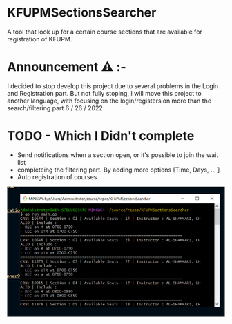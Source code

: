 # KFUPMSectionsSearcher
A tool that look up for a certain course sections that are available for registration of KFUPM.

# Announcement ⚠ :-
I decided to stop develop this project due to several problems in the Login and Registration part.
But not fully stoping, I will move this project to another language,
with focusing on the login/registersion more than the search/filtering part
6 / 26 / 2022

# TODO - Which I Didn't complete
* Send notifications when a section open, or it's possible to join the wait list
* completeing the filtering part. By adding more options [Time, Days, ... ]
* Auto registration of courses

![Alt text](pictures/s.png?raw=true "Single Search")
